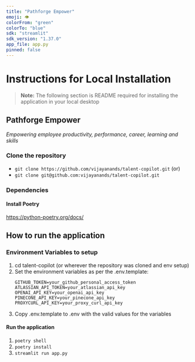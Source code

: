 ```yaml
---
title: "Pathforge Empower"
emoji: 👁
colorFrom: "green"
colorTo: "blue"
sdk: "streamlit"
sdk_version: "1.37.0"
app_file: app.py
pinned: false
---
```


# Instructions for Local Installation
> **Note:** The following section is README required for installing the application in your local desktop

## Pathforge Empower
*Empowering employee productivity, performance, career, learning and skills*

### Clone the repository
- `git clone https://github.com/vijayanands/talent-copilot.git`
(or)
- `git clone git@github.com:vijayanands/talent-copilot.git`

### Dependencies
#### Install Poetry
https://python-poetry.org/docs/

## How to run the application
### Environment Variables to setup
1. cd talent-copilot (or wherever the repository was cloned and env setup)
2. Set the environment variables as per the .env.template:
   ```
   GITHUB_TOKEN=your_github_personal_access_token
   ATLASSIAN_API_TOKEN=your_atlassian_api_key
   OPENAI_API_KEY=your_openai_api_key
   PINECONE_API_KEY=your_pinecone_api_key
   PROXYCURL_API_KEY=your_proxy_curl_api_key
   ```
3. Copy .env.template to .env with the valid values for the variables

#### Run the application
1. `poetry shell`
2. `poetry install`
3. `streamlit run app.py`
